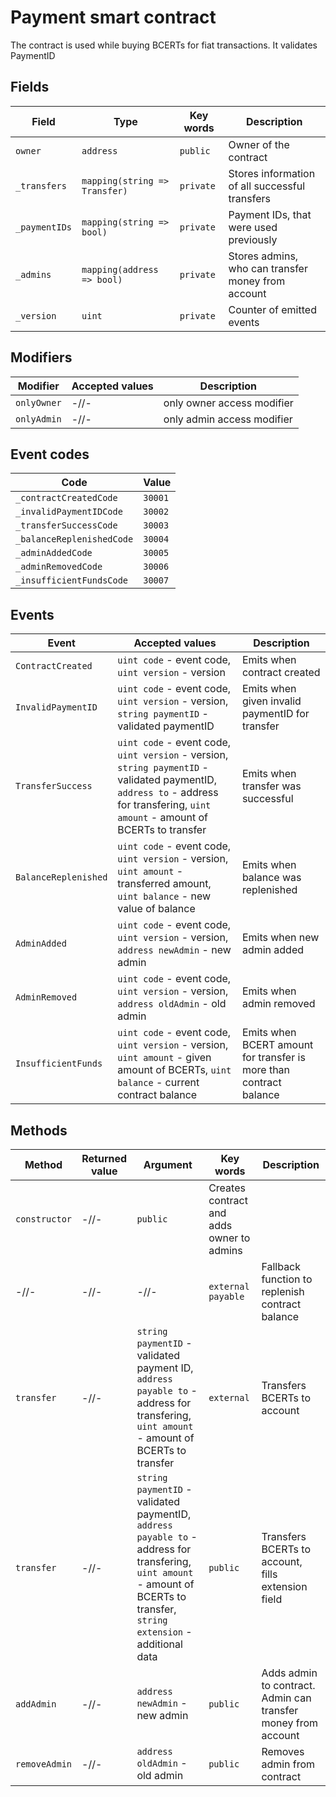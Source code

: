 # Payment smart contract

The contract is used while buying BCERTs for fiat transactions. It validates PaymentID

## Fields

| Field | Type | Key words | Description |
|---|---|---|---|
| `owner` | `address` | `public` | Owner of the contract |
| `_transfers` | `mapping(string => Transfer)` | `private` | Stores information of all successful transfers |
| `_paymentIDs` | `mapping(string => bool)` | `private` | Payment IDs, that were used previously |
| `_admins` | `mapping(address => bool)` | `private` | Stores admins, who can transfer money from account |
| `_version` | `uint` | `private` | Counter of emitted events |

## Modifiers

| Modifier | Accepted values | Description |
|---|---|---|
| `onlyOwner` | -//- | only owner access modifier |
| `onlyAdmin` | -//- | only admin access modifier |

## Event codes

| Code | Value |
|---|---|
| `_contractCreatedCode` | `30001` |
| `_invalidPaymentIDCode` | `30002` |
| `_transferSuccessCode` | `30003` |
| `_balanceReplenishedCode` | `30004` |
| `_adminAddedCode` | `30005` |
| `_adminRemovedCode` | `30006` |
| `_insufficientFundsCode` | `30007` |

## Events

| Event | Accepted values | Description |
|---|---|---|
| `ContractCreated` | `uint code` - event code, `uint version` - version | Emits when contract created |
| `InvalidPaymentID` | `uint code` - event code, `uint version` - version, `string paymentID` - validated paymentID | Emits when given invalid paymentID for transfer |
| `TransferSuccess` | `uint code` - event code, `uint version` - version, `string paymentID` - validated paymentID, `address to` - address for transfering, `uint amount` - amount of BCERTs to transfer | Emits when transfer was successful |
| `BalanceReplenished` | `uint code` - event code, `uint version` - version, `uint amount` - transferred amount, `uint balance` - new value of balance | Emits when balance was replenished |
| `AdminAdded` | `uint code` - event code, `uint version` - version, `address newAdmin` - new admin | Emits when new admin added |
| `AdminRemoved` | `uint code` - event code, `uint version` - version, `address oldAdmin` - old admin | Emits when admin removed |
| `InsufficientFunds` | `uint code` - event code, `uint version` - version, `uint amount` - given amount of BCERTs, `uint balance` - current contract balance | Emits when BCERT amount for transfer is more than contract balance |

## Methods

| Method | Returned value | Argument | Key words | Description |
|---|---|---|---|---|
| `constructor` | -//- | `public` | Creates contract and adds owner to admins |
| -//- | -//- | -//- | `external payable` | Fallback function to replenish contract balance |
| `transfer` | -//- | `string paymentID` - validated payment ID, `address payable to` - address for transfering, `uint amount` - amount of BCERTs to transfer | `external` | Transfers BCERTs to account |
| `transfer` | -//- | `string paymentID` - validated paymentID, `address payable to` - address for transfering, `uint amount` - amount of BCERTs to transfer, `string extension` - additional data | `public` | Transfers BCERTs to account, fills extension field |
| `addAdmin` | -//- | `address newAdmin` - new admin | `public` | Adds admin to contract. Admin can transfer money from account |
| `removeAdmin` | -//- | `address oldAdmin` - old admin | `public` | Removes admin from contract |
